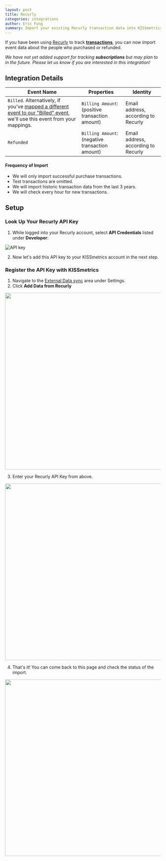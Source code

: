 ```yaml
---
layout: post
title: Recurly
categories: integrations
author: Eric Fung
summary: Import your existing Recurly transaction data into KISSmetrics.
---
```

If you have been using [Recurly][recurly] to track [**transactions**][transactions], you can now import event data about the people who purchased or refunded.

*We have not yet added support for tracking* ***subscriptions*** *but may plan to in the future. Please let us know if you are interested in this integration!*

## Integration Details

Event Name | Properties | Identity
-----------| ---------- | --------
`Billed`. Alternatively, if you've [mapped a different event to our "Billed" event][mapping], we'll use this event from your mappings. | `Billing Amount`: (positive transaction amount) | Email address, according to Recurly
`Refunded` | `Billing Amount`: (negative transaction amount) | Email address, according to Recurly

#### Frequency of Import

* We will only import successful purchase transactions.
* Test transactions are omitted.
* We will import historic transaction data from the last 3 years.
* We will check every hour for new transactions.

## Setup

<a name="look-up-your-recurly-api-key"></a>
### Look Up Your Recurly API Key

1. While logged into your Recurly account, select **API Credentials** listed under **Developer**:

![API key][sskey]

2. Now let's add this API key to your KISSmetrics account in the next step.

### Register the API Key with KISSmetrics

1. Navigate to the [External Data sync][external-data] area under Settings.
2. Click **Add Data from Recurly**
<img src="https://s3.amazonaws.com/kissmetrics-support-files/assets/integrations/recurly/recurly-1.png" width="570" />

3. Enter your Recurly API Key from above.
<img src="https://s3.amazonaws.com/kissmetrics-support-files/assets/integrations/recurly/recurly-2.png" width="570" />

4. That's it! You can come back to this page and check the status of the import.
<img src="https://s3.amazonaws.com/kissmetrics-support-files/assets/integrations/recurly/recurly-3.png" width="570" />

[recurly]: http://recurly.com/
[transactions]: http://docs.recurly.com/api/transactions
[external-data]: https://www.kissmetrics.com/external_data
[mapping]: https://www.kissmetrics.com/mapping

[sskey]: https://s3.amazonaws.com/kissmetrics-support-files/assets/integrations/recurly/api-key.png